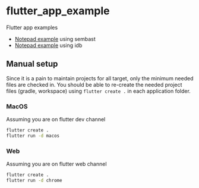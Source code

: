 # flutter_app_example

Flutter app examples

* [Notepad example](notepad_sembast/README.md) using sembast
* [Notepad example](notepad/README.md) using idb

## Manual setup

Since it is a pain to maintain projects for all target, only the minimum needed files
are checked in. You should be able to re-create the needed project files (gradle, workspace) using `flutter create .`
in each application folder.

### MacOS

Assuming you are on flutter dev channel

```bash
flutter create .
flutter run -d macos
```

### Web

Assuming you are on flutter web channel

```bash
flutter create .
flutter run -d chrome
```
